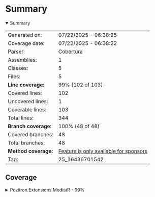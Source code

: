 # Summary
<details open><summary>Summary</summary>

|||
|:---|:---|
| Generated on: | 07/22/2025 - 06:38:25 |
| Coverage date: | 07/22/2025 - 06:38:22 |
| Parser: | Cobertura |
| Assemblies: | 1 |
| Classes: | 5 |
| Files: | 5 |
| **Line coverage:** | 99% (102 of 103) |
| Covered lines: | 102 |
| Uncovered lines: | 1 |
| Coverable lines: | 103 |
| Total lines: | 344 |
| **Branch coverage:** | 100% (48 of 48) |
| Covered branches: | 48 |
| Total branches: | 48 |
| **Method coverage:** | [Feature is only available for sponsors](https://reportgenerator.io/pro) |
| Tag: | 25_16436701542 |

</details>

## Coverage
<details><summary>Pozitron.Extensions.MediatR - 99%</summary>

|**Name**|**Line**|**Branch**|
|:---|---:|---:|
|**Pozitron.Extensions.MediatR**|**99%**|**100%**|
|MediatR.ExtendedMediator|100%|100%|
|MediatR.MediatorExtensions|100%|100%|
|MediatR.SequentialAllPublisher|100%|100%|
|MediatR.SequentialPublisher|100%|100%|
|MediatR.WhenAllPublisher|96.6%|100%|

</details>
